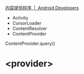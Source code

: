 [内容提供程序  |  Android Developers](https://developer.android.google.cn/guide/topics/providers/content-providers)

* Activity
* CursorLoader
* ContentResolver
* ContentProvider

ContentProvider.query()

# \<provider>